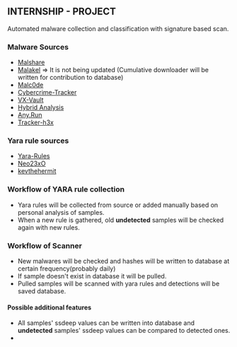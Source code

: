 ## INTERNSHIP - PROJECT

Automated malware collection and classification with signature based scan.

### Malware Sources

* [Malshare](https://malshare.com)
* [Malakel](http://malwaredb.malekal.com/index.php?page=1) => It is not being updated (Cumulative downloader will be written for contribution to database)
* [Malc0de](http://malc0de.com/database/)
* [Cybercrime-Tracker](https://cybercrime-tracker.net/)
* [VX-Vault](http://vxvault.net/ViriList.php)
* [Hybrid Analysis](https://hybrid-analysis.com)
* [Any.Run](https://app.any.run/submissions)
* [Tracker-h3x](http://tracker.h3x.eu/about/400)

### Yara rule sources

* [Yara-Rules](https://github.com/Yara-Rules/rules)
* [Neo23xO](https://github.com/Neo23x0/signature-base/tree/master/yara)
* [kevthehermit](https://github.com/kevthehermit/RATDecoders/tree/master/yaraRules)

### Workflow of YARA rule collection

* Yara rules will be collected from source or added manually based on personal analysis of samples.
* When a new rule is gathered, old **undetected** samples will be checked again with new rules.


### Workflow of Scanner

* New malwares will be checked and hashes will be written to database at certain frequency(probably daily)
* If sample doesn't exist in database it will be pulled.
* Pulled samples will be scanned with yara rules and detections will be saved database.


#### Possible additional features

* All samples' ssdeep values can be written into database and **undetected** samples' ssdeep values can be compared to detected ones.
* 